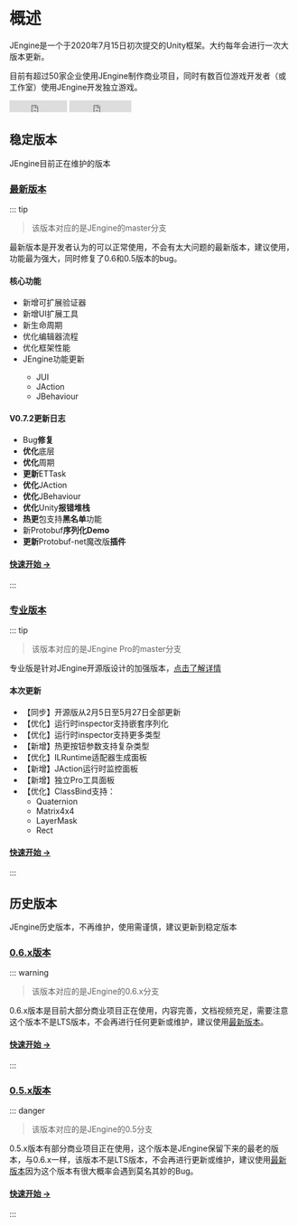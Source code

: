 # 概述

JEngine是一个于2020年7月15日初次提交的Unity框架。大约每年会进行一次大版本更新。

目前有超过50家企业使用JEngine制作商业项目，同时有数百位游戏开发者（或工作室）使用JEngine开发独立游戏。

<ul style="list-style:none;padding:0">
  <li style="display:inline-block">
    <iframe src="https://ghbtns.com/github-btn.html?user=JasonXuDeveloper&amp;repo=JEngine&amp;type=star&amp;count=true" frameborder="0" scrolling="0" width="102px" height="21px"></iframe>
  </li>
  <li style="display:inline-block">
    <iframe src="https://ghbtns.com/github-btn.html?user=JasonXuDeveloper&amp;repo=JEngine&amp;type=fork&amp;count=true" frameborder="0" scrolling="0" width="110px" height="21px"></iframe>
  </li>
</ul>


## 稳定版本

JEngine目前正在维护的版本



### [最新版本](/zh/documents/0.7/) <Badge type="tip" text="v0.7.x" vertical="middle" />

::: tip 

> 该版本对应的是JEngine的master分支

最新版本是开发者认为的可以正常使用，不会有太大问题的最新版本，建议使用，功能最为强大，同时修复了0.6和0.5版本的bug。

#### 核心功能

- 新增可扩展验证器 <Badge type="tip" text="新功能" vertical="middle" />
- 新增UI扩展工具 <Badge type="tip" text="新功能" vertical="middle" />
- 新生命周期 <Badge type="tip" text="新功能" vertical="middle" />
- 优化编辑器流程  <Badge type="warning" text="优化功能" vertical="middle" />
- 优化框架性能  <Badge type="warning" text="优化功能" vertical="middle" />
- JEngine功能更新  <Badge type="warning" text="优化功能" vertical="middle" />
  -  JUI
  -  JAction
  -  JBehaviour

#### V0.7.2更新日志

- Bug**修复**
- **优化**底层
- **优化**周期
- **更新**ETTask
- **优化**JAction
- **优化**JBehaviour
- **优化**Unity**报错堆栈**
- **热更**包支持**黑名单**功能
- 新Protobuf**序列化Demo**
- **更新**Protobuf-net魔改版**插件**

#### [快速开始 →](/zh/documents/0.7/)

:::



### [专业版本](/zh/documents/pro/) <Badge type="tip" text="PRO v1.3" vertical="middle" />

::: tip 

> 该版本对应的是JEngine Pro的master分支

专业版是针对JEngine开源版设计的加强版本，[点击了解详情](/zh/pro/)

#### 本次更新

- 【同步】开源版从2月5日至5月27日全部更新
- 【优化】运行时inspector支持嵌套序列化
- 【优化】运行时inspector支持更多类型
- 【新增】热更按钮参数支持复杂类型
- 【优化】ILRuntime适配器生成面板
- 【新增】JAction运行时监控面板
- 【新增】独立Pro工具面板
- 【优化】ClassBind支持：
  - Quaternion
  - Matrix4x4
  - LayerMask
  - Rect

#### [快速开始 →](/zh/documents/pro/)

:::



## 历史版本

JEngine历史版本，不再维护，使用需谨慎，建议更新到稳定版本



### [0.6.x版本](/zh/documents/0.6/) <Badge type="warning" text="v0.6.x" vertical="middle" />
::: warning
> 该版本对应的是JEngine的0.6.x分支

0.6.x版本是目前大部分商业项目正在使用，内容完善，文档视频充足，需要注意这个版本不是LTS版本，不会再进行任何更新或维护，建议使用[最新版本](#最新版本)。

#### [快速开始 →](/zh/documents/0.6/)

:::

### [0.5.x版本](/zh/documents/0.5/) <Badge type="danger" text="v0.5.x" vertical="middle" />
::: danger
> 该版本对应的是JEngine的0.5分支

0.5.x版本有部分商业项目正在使用，这个版本是JEngine保留下来的最老的版本，与0.6.x一样，该版本不是LTS版本，不会再进行更新或维护，建议使用[最新版本](#最新版本)因为这个版本有很大概率会遇到莫名其妙的Bug。

#### [快速开始 →](/documents/0.5/)

:::